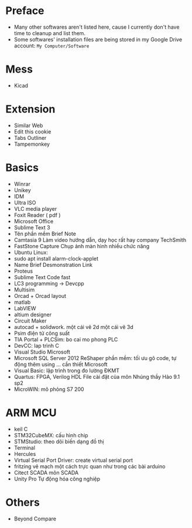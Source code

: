 # Preface
+ Many other softwares aren't listed here, cause I currently don't have time to cleanup and list them.
+ Some softwares' installation files are being stored in my Google Drive account:
`My Computer/Software`
# Mess
- Kicad
# Extension
- Similar Web
- Edit this cookie
- Tabs Outliner
- Tampemonkey
# Basics
- Winrar
- Unikey
- IDM
- Ultra ISO
- VLC media player
- Foxit Reader ( pdf )
- Microsoft Office
- Sublime Text 3
- Tên phần mềm	Brief	Note
- Camtasia 9	Làm video hướng dẫn, dạy học rất hay	company TechSmith
- FastStone Capture	Chụp ảnh màn hình nhiều chức năng	
- Ubuntu Linux:
- sudo apt install alarm-clock-applet
- Name	Brief Desmonstration	Link
- Proteus		
- Sublime Text	Code fast	
- LC3 programming -> Devcpp		
- Multisim		
- Orcad + Orcad layout		
- matlab		
- LabVIEW		
- altium designer
- Circuit Maker
- autocad + solidwork. một cái vẽ 2d một cái vẽ 3d		
- Psim điện tử công suất		
- TIA Portal + PLCSim: bo cai mo phong PLC		
- DevCC: lap trình C		
- Visual Studio		Microsoft
- Microsoft SQL Server 2012	ReShaper phần mềm: tối ưu gõ code, tự động thêm using … cần thiết	Microsoft
- Visual Basic: lập trình trong đo lường ĐKMT		
- Quartus: FPGA, Verilog HDL	File cài đặt của môn Nhúng thầy Hảo 9.1 sp2	
- MicroWIN: mô phỏng S7 200		
# ARM MCU	
- keil C		
- STM32CubeMX: cấu hình chip		
- STMStudio: theo dõi biến dạng đồ thị		
- Terminal		
- Hercules		
- Virtual Serial Port Driver: create virtual serial port
- fritzing	vẽ mạch một cách trực quan như trong các bài arduino	
- Citect SCADA	môn SCADA 	
- Unity Pro	Tự động hóa công nghiệp	

# Others
- Beyond Compare
